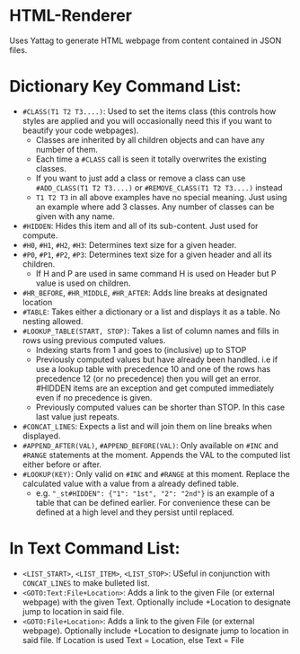 # HTML-Renderer
Uses Yattag to generate HTML webpage from content contained in JSON files.

# Dictionary Key Command List:
- ```#CLASS(T1 T2 T3....)```: Used to set the items class (this controls how styles are applied and you will occasionally need this if you want to beautify your code webpages).
  - Classes are inherited by all children objects and can have any number of them.
  - Each time a ```#CLASS``` call is seen it totally overwrites the existing classes.
  - If you want to just add a class or remove a class can use ```#ADD_CLASS(T1 T2 T3....)``` or ```#REMOVE_CLASS(T1 T2 T3....)``` instead
  - ```T1 T2 T3``` in all above examples have no special meaning. Just using an example where add 3 classes. Any number of classes can be given with any name.
- ```#HIDDEN```: Hides this item and all of its sub-content. Just used for compute.
- ```#H0```, ```#H1```, ```#H2```, ```#H3```: Determines text size for a given header.
- ```#P0```, ```#P1```, ```#P2```, ```#P3```: Determines text size for a given header and all its children.
  - If H and P are used in same command H is used on Header but P value is used on children.
- ```#HR_BEFORE```, ```#HR_MIDDLE```, ```#HR_AFTER```: Adds line breaks at designated location
- ```#TABLE```: Takes either a dictionary or a list and displays it as a table. No nesting allowed.
- ```#LOOKUP_TABLE(START, STOP)```: Takes a list of column names and fills in rows using previous computed values.
  - Indexing starts from 1 and goes to (inclusive) up to STOP
  - Previously computed values but have already been handled. i.e if use a lookup table with precedence 10 and one of the rows has precedence 12 (or no precedence) then you will get an error. #HIDDEN items are an exception and get computed immediately even if no precedence is given.
  - Previously computed values can be shorter than STOP. In this case last value just repeats.
- ```#CONCAT_LINES```: Expects a list and will join them on line breaks when displayed.
- ```#APPEND_AFTER(VAL)```, ```#APPEND_BEFORE(VAL)```: Only available on ```#INC``` and ```#RANGE``` statements at the moment. Appends the VAL to the computed list either before or after.
- ```#LOOKUP(KEY)```: Only valid on ```#INC``` and ```#RANGE``` at this moment. Replace the calculated value with a value from a already defined table.
  - e.g. ```"_st#HIDDEN": {"1": "1st", "2": "2nd"}``` is an example of a table that can be defined earlier. For convenience these can be defined at a high level and they persist until replaced.

# In Text Command List:
- ```<LIST_START>```, ```<LIST_ITEM>```, ```<LIST_STOP>```: USeful in conjunction with ```CONCAT_LINES``` to make bulleted list.
- ```<GOTO:Text:File+Location>```: Adds a link to the given File (or external webpage) with the given Text. Optionally include +Location to designate jump to location in said file.
- ```<GOTO:File+Location>```: Adds a link to the given File (or external webpage). Optionally include +Location to designate jump to location in said file. If Location is used Text = Location, else Text = File